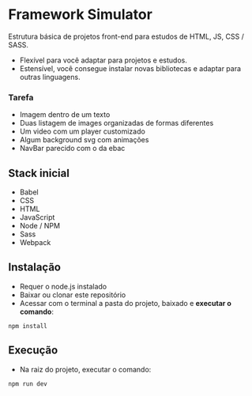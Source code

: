 # Framework Simulator

Estrutura básica de projetos front-end para estudos de HTML, JS, CSS / SASS.

- Flexível para você adaptar para projetos e estudos.
- Estensível, você consegue instalar novas bibliotecas e adaptar para outras linguagens.


### Tarefa

- Imagem dentro de um texto
- Duas listagem de images organizadas de formas diferentes
- Um video com um player customizado
- Algum background svg com animações
- NavBar parecido com o da ebac


## Stack inicial

- Babel
- CSS
- HTML
- JavaScript
- Node / NPM
- Sass
- Webpack

## Instalação

- Requer o node.js instalado
- Baixar ou clonar este repositório
- Acessar com o terminal a pasta do projeto, baixado e **executar o comando**:

```
npm install 
```

## Execução

- Na raiz do projeto, executar o comando:

```
npm run dev
```
